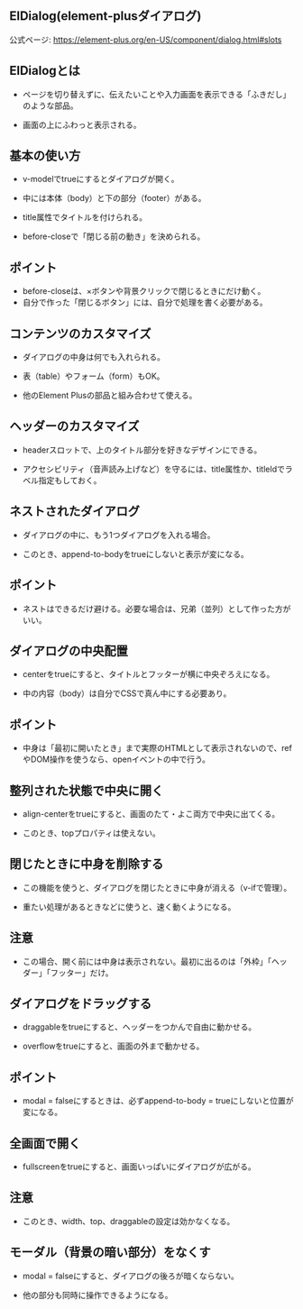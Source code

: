 ## ElDialog​(element-plusダイアログ)

公式ページ:
https://element-plus.org/en-US/component/dialog.html#slots

## ElDialogとは
- ページを切り替えずに、伝えたいことや入力画面を表示できる「ふきだし」のような部品。

- 画面の上にふわっと表示される。

## 基本の使い方
- v-modelでtrueにするとダイアログが開く。

- 中には本体（body）と下の部分（footer）がある。

- title属性でタイトルを付けられる。

- before-closeで「閉じる前の動き」を決められる。

## ポイント
- before-closeは、×ボタンや背景クリックで閉じるときにだけ動く。
- 自分で作った「閉じるボタン」には、自分で処理を書く必要がある。

## コンテンツのカスタマイズ
- ダイアログの中身は何でも入れられる。

- 表（table）やフォーム（form）もOK。

- 他のElement Plusの部品と組み合わせて使える。

## ヘッダーのカスタマイズ
- headerスロットで、上のタイトル部分を好きなデザインにできる。

- アクセシビリティ（音声読み上げなど）を守るには、title属性か、titleIdでラベル指定もしておく。

## ネストされたダイアログ
- ダイアログの中に、もう1つダイアログを入れる場合。

- このとき、append-to-bodyをtrueにしないと表示が変になる。

## ポイント
- ネストはできるだけ避ける。必要な場合は、兄弟（並列）として作った方がいい。

## ダイアログの中央配置
- centerをtrueにすると、タイトルとフッターが横に中央ぞろえになる。

- 中の内容（body）は自分でCSSで真ん中にする必要あり。

## ポイント
- 中身は「最初に開いたとき」まで実際のHTMLとして表示されないので、refやDOM操作を使うなら、openイベントの中で行う。

## 整列された状態で中央に開く
- align-centerをtrueにすると、画面のたて・よこ両方で中央に出てくる。

- このとき、topプロパティは使えない。

## 閉じたときに中身を削除する
- この機能を使うと、ダイアログを閉じたときに中身が消える（v-ifで管理）。

- 重たい処理があるときなどに使うと、速く動くようになる。

## 注意
- この場合、開く前には中身は表示されない。最初に出るのは「外枠」「ヘッダー」「フッター」だけ。

## ダイアログをドラッグする
- draggableをtrueにすると、ヘッダーをつかんで自由に動かせる。

- overflowをtrueにすると、画面の外まで動かせる。

## ポイント
- modal = falseにするときは、必ずappend-to-body = trueにしないと位置が変になる。

## 全画面で開く
- fullscreenをtrueにすると、画面いっぱいにダイアログが広がる。

## 注意
- このとき、width、top、draggableの設定は効かなくなる。

## モーダル（背景の暗い部分）をなくす
- modal = falseにすると、ダイアログの後ろが暗くならない。

- 他の部分も同時に操作できるようになる。
